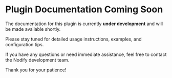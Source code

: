 # Plugin Documentation Coming Soon

The documentation for this plugin is currently **under development** and will be made available shortly.

Please stay tuned for detailed usage instructions, examples, and configuration tips.

If you have any questions or need immediate assistance, feel free to contact the Nodify development team.

Thank you for your patience!
